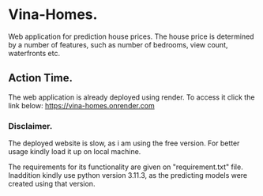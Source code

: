 # Vina-Homes.
Web application for prediction house prices.
The house price is determined by a number of features, such as number of bedrooms, view count, waterfronts etc.
## Action Time.
The web application is already deployed using render. To access it click the link below:
https://vina-homes.onrender.com

### Disclaimer.
The deployed website is slow, as i am using the free version. For better usage kindly load it up on local machine.


The requirements for its functionality are given on "requirement.txt" file. Inaddition kindly use python version 3.11.3, as the predicting models were created using that version.
